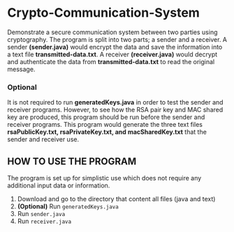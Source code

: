 # Crypto-Communication-System
Demonstrate a secure communication system between two parties using cryptography. The program is split into two parts; a sender and a receiver. A sender **(sender.java)** would encrypt the data and save the information into a text file **transmitted-data.txt**. A receiver **(receiver.java)** would decrypt and authenticate the data from **transmitted-data.txt** to read the original message. 

### Optional
It is not required to run **generatedKeys.java** in order to test the sender and receiver programs. However, to see how the RSA pair key and MAC shared key are produced, this program should be run before the sender and receiver programs. This program would generate the three text files **rsaPublicKey.txt, rsaPrivateKey.txt, and macSharedKey.txt** that the sender and receiver use.

## HOW TO USE THE PROGRAM
The program is set up for simplistic use which does not require any additional input data or information.
1. Download and go to the directory that content all files (java and text)
2. **(Optional)** Run `generatedKeys.java`
3. Run `sender.java`
4. Run `receiver.java`





